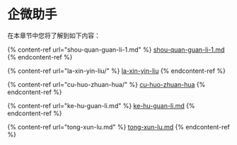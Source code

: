 # 企微助手

在本章节中您将了解到如下内容：

{% content-ref url="shou-quan-guan-li-1.md" %}
[shou-quan-guan-li-1.md](shou-quan-guan-li-1.md)
{% endcontent-ref %}

{% content-ref url="la-xin-yin-liu/" %}
[la-xin-yin-liu](la-xin-yin-liu/)
{% endcontent-ref %}

{% content-ref url="cu-huo-zhuan-hua/" %}
[cu-huo-zhuan-hua](cu-huo-zhuan-hua/)
{% endcontent-ref %}

{% content-ref url="ke-hu-guan-li.md" %}
[ke-hu-guan-li.md](ke-hu-guan-li.md)
{% endcontent-ref %}

{% content-ref url="tong-xun-lu.md" %}
[tong-xun-lu.md](tong-xun-lu.md)
{% endcontent-ref %}



